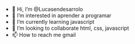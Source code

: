 - 👋 Hi, I’m @Lucasendesarrolo
- 👀 I’m interested in  aprender a programar
- 🌱 I’m currently learning  javascript
- 💞️ I’m looking to collaborate  html, css, javascript
- 📫 How to reach me  gmail

<!---
Lucasendesarrolo/Lucasendesarrolo is a ✨ special ✨ repository because its `README.md` (this file) appears on your GitHub profile.
You can click the Preview link to take a look at your changes.
--->
